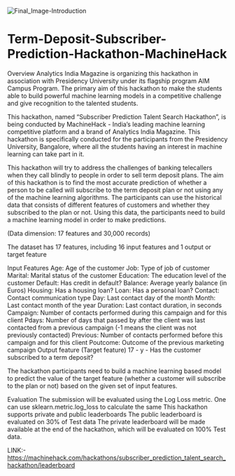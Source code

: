 ![Final_Image-Introduction](https://user-images.githubusercontent.com/84449238/206861364-ce7733e6-d473-4cc0-9924-10b61d51031b.jpg)

# Term-Deposit-Subscriber-Prediction-Hackathon-MachineHack

Overview
Analytics India Magazine is organizing this hackathon in association with Presidency University under its flagship program AIM Campus Program. The primary aim of this hackathon to make the students able to build powerful machine learning models in a competitive challenge and give recognition to the talented students.

This hackathon, named “Subscriber Prediction Talent Search Hackathon”, is being conducted by MachineHack - India’s leading machine learning competitive platform and a brand of Analytics India Magazine. This hackathon is specifically conducted for the participants from the Presidency University, Bangalore, where all the students having an interest in machine learning can take part in it.

This hackathon will try to address the challenges of banking telecallers when they call blindly to people in order to sell term deposit plans. The aim of this hackathon is to find the most accurate prediction of whether a person to be called will subscribe to the term deposit plan or not using any of the machine learning algorithms. The participants can use the historical data that consists of different features of customers and whether they subscribed to the plan or not. Using this data, the participants need to build a machine learning model in order to make predictions.

(Data dimension: 17 features and 30,000 records)

The dataset has 17 features, including 16 input features and 1 output or target feature

Input Features
Age: Age of the customer
Job: Type of job of customer
Marital: Marital status of the customer
Education: The education level of the customer
Default: Has credit in default?
Balance: Average yearly balance (in Euros)
Housing: Has a housing loan?
Loan: Has a personal loan?
Contact: Contact communication type
Day: Last contact day of the month
Month: Last contact month of the year
Duration: Last contact duration, in seconds
Campaign: Number of contacts performed during this campaign and for this client
Pdays: Number of days that passed by after the client was last contacted from a previous campaign (-1 means the client was not previously contacted)
Previous: Number of contacts performed before this campaign and for this client
Poutcome: Outcome of the previous marketing campaign
  Output feature (Target feature)
 17 - y - Has the customer subscribed to a term deposit?

The hackathon participants need to build a machine learning based model to predict the value of the target feature (whether a customer will subscribe to the plan or not) based on the given set of input features.


Evaluation
The submission will be evaluated using the Log Loss metric. One can use sklearn.metric.log_loss to calculate the same
This hackathon supports private and public leaderboards
The public leaderboard is evaluated on 30% of Test data
The private leaderboard will be made available at the end of the hackathon, which will be evaluated on 100% Test data.

LINK:- https://machinehack.com/hackathons/subscriber_prediction_talent_search_hackathon/leaderboard 
